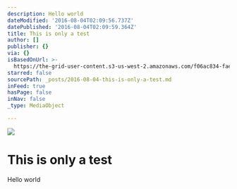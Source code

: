 ```yaml
---
description: Hello world
dateModified: '2016-08-04T02:09:56.737Z'
datePublished: '2016-08-04T02:09:59.364Z'
title: This is only a test
author: []
publisher: {}
via: {}
isBasedOnUrl: >-
  https://the-grid-user-content.s3-us-west-2.amazonaws.com/f06ac834-fae1-41b1-b058-6b39ac1084ea.jpg
starred: false
sourcePath: _posts/2016-08-04-this-is-only-a-test.md
inFeed: true
hasPage: false
inNav: false
_type: MediaObject

---
```

![](https://the-grid-user-content.s3-us-west-2.amazonaws.com/f06ac834-fae1-41b1-b058-6b39ac1084ea.jpg)

# This is only a test

Hello world